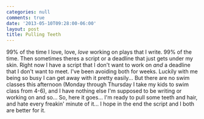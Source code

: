 ```yaml
---
categories: null
comments: true
date: '2013-05-10T09:28:00-06:00'
layout: post
title: Pulling Teeth
---
```


99% of the time I love, love, *love* working on plays that I write. 99% of the time. Then sometimes theres a script or a deadline that just gets under my skin. Right now I have a script that I don't want to work on *and* a deadline that I don't want to meet. I've been avoiding both for weeks. Luckily with me being so busy I can get away with it pretty easily... But there are no swim classes this afternoon (Monday through Thursday I take my kids to swim class from 4-6), and I have nothing else I'm supposed to be writing or working on and so... So, here it goes... I'm ready to pull some teeth and hair, and hate every freakin' minute of it... I hope in the end the script and I both are better for it.